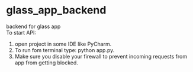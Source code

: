 # glass_app_backend  
backend for glass app  
To start API:  
1. open project in some IDE like PyCharm.  
2. To run fom terminal type: python app.py.  
3. Make sure you disable your firewall to prevent incoming requests from app from getting blocked.

